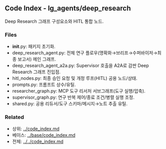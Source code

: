 ## Code Index - lg_agents/deep_research

Deep Research 그래프 구성요소와 HITL 통합 노드.

### Files

- __init__.py: 패키지 초기화.
- deep_research_agent.py: 전체 연구 플로우(명확화→브리프→수퍼바이저→최종 보고서) 메인 그래프.
- deep_research_agent_a2a.py: Supervisor 호출을 A2A로 감싼 Deep Research 그래프 진입점.
- hitl_nodes.py: 최종 승인 요청 및 개정 루프(HITL) 공용 노드/상태.
- prompts.py: 프롬프트 상수/유틸.
- researcher_graph.py: MCP 도구 리서처 서브그래프(도구 실행/압축).
- supervisor_graph.py: 연구 반복 제어/종료 조건/병렬 실행 조정.
- shared.py: 공용 리듀서/도구 스키마/메시지→노트 추출 유틸.

### Related

- 상위: [../code_index.md](../code_index.md)
- 베이스: [../base/code_index.md](../base/code_index.md)
- 전체: [../../code_index.md](../../code_index.md)